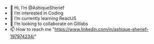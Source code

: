 - 👋 Hi, I’m @AshiqueSherief
- 👀 I’m interested in Coding
- 🌱 I’m currently learning ReactJS
- 💞️ I’m looking to collaborate on Gitlabs
- 📫 How to reach me "https://www.linkedin.com/in/ashique-sherief-197974234/"

<!---
AshiqueSherief/AshiqueSherief is a ✨ special ✨ repository because its `README.md` (this file) appears on your GitHub profile.
You can click the Preview link to take a look at your changes.
--->
